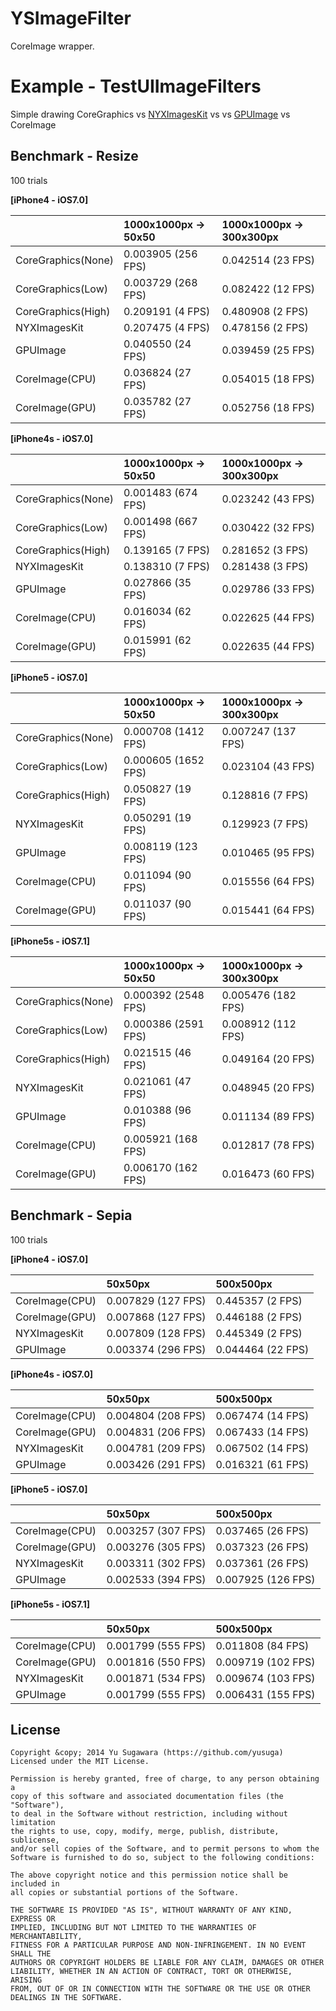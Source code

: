 YSImageFilter
===
CoreImage wrapper.

Example - TestUIImageFilters
===
Simple drawing CoreGraphics vs [NYXImagesKit](https://github.com/Nyx0uf/NYXImagesKit) vs  vs [GPUImage](https://github.com/BradLarson/GPUImage) vs CoreImage

Benchmark - Resize
----------------
100 trials

**[iPhone4 - iOS7.0]**

||1000x1000px -> 50x50|1000x1000px -> 300x300px|
|:---|:---|:---|
|CoreGraphics(None)|0.003905 (256 FPS)|0.042514 (23 FPS)|
|CoreGraphics(Low)|	0.003729 (268 FPS)|0.082422 (12 FPS)|
|CoreGraphics(High)|0.209191 (4 FPS)|0.480908 (2 FPS)|
|NYXImagesKit|0.207475 (4 FPS)|0.478156 (2 FPS)|
|GPUImage|0.040550 (24 FPS)|0.039459 (25 FPS)|
|CoreImage(CPU)|0.036824 (27 FPS)|0.054015 (18 FPS)|
|CoreImage(GPU)|0.035782 (27 FPS)|0.052756 (18 FPS)|

**[iPhone4s - iOS7.0]**

||1000x1000px -> 50x50|1000x1000px -> 300x300px|
|:---|:---|:---|
|CoreGraphics(None)|0.001483 (674 FPS)|0.023242 (43 FPS)|
|CoreGraphics(Low)|0.001498 (667 FPS)|0.030422 (32 FPS)|
|CoreGraphics(High)|0.139165 (7 FPS)|0.281652 (3 FPS)|
|NYXImagesKit|0.138310 (7 FPS)|0.281438 (3 FPS)|
|GPUImage|0.027866 (35 FPS)|0.029786 (33 FPS)|
|CoreImage(CPU)|0.016034 (62 FPS)|0.022625 (44 FPS)|
|CoreImage(GPU)|0.015991 (62 FPS)|0.022635 (44 FPS)|


**[iPhone5 - iOS7.0]**

||1000x1000px -> 50x50|1000x1000px -> 300x300px|
|:---|:---|:---|
|CoreGraphics(None)|0.000708 (1412 FPS)|0.007247 (137 FPS)|
|CoreGraphics(Low)|0.000605 (1652 FPS)|0.023104 (43 FPS)|
|CoreGraphics(High)|0.050827 (19 FPS)|0.128816 (7 FPS)|
|NYXImagesKit|0.050291 (19 FPS)|0.129923 (7 FPS)|
|GPUImage|0.008119 (123 FPS)|0.010465 (95 FPS)|
|CoreImage(CPU)|0.011094 (90 FPS)|0.015556 (64 FPS)|
|CoreImage(GPU)|0.011037 (90 FPS)|0.015441 (64 FPS)|

**[iPhone5s - iOS7.1]**

||1000x1000px -> 50x50|1000x1000px -> 300x300px|
|:---|:---|:---|
|CoreGraphics(None)|0.000392 (2548 FPS)|0.005476 (182 FPS)|
|CoreGraphics(Low)|0.000386 (2591 FPS)|0.008912 (112 FPS)|
|CoreGraphics(High)|0.021515 (46 FPS)|0.049164 (20 FPS)|
|NYXImagesKit|0.021061 (47 FPS)|0.048945 (20 FPS)|
|GPUImage|0.010388 (96 FPS)|0.011134 (89 FPS)|
|CoreImage(CPU)|0.005921 (168 FPS)|0.012817 (78 FPS)|
|CoreImage(GPU)|0.006170 (162 FPS)|0.016473 (60 FPS)|

Benchmark - Sepia
----------------
100 trials

**[iPhone4 - iOS7.0]**

||50x50px|500x500px|
|:---|:---|:---|
|CoreImage(CPU)|0.007829 (127 FPS)|0.445357 (2 FPS)|
|CoreImage(GPU)|0.007868 (127 FPS)|0.446188 (2 FPS)|
|NYXImagesKit|0.007809 (128 FPS)|0.445349 (2 FPS)|
|GPUImage|0.003374 (296 FPS)|0.044464 (22 FPS)|

**[iPhone4s - iOS7.0]**

||50x50px|500x500px|
|:---|:---|:---|
|CoreImage(CPU)|0.004804 (208 FPS)|0.067474 (14 FPS)|
|CoreImage(GPU)|0.004831 (206 FPS)|0.067433 (14 FPS)|
|NYXImagesKit|0.004781 (209 FPS)|0.067502 (14 FPS)|
|GPUImage|0.003426 (291 FPS)|0.016321 (61 FPS)|

**[iPhone5 - iOS7.0]**

||50x50px|500x500px|
|:---|:---|:---|
|CoreImage(CPU)|0.003257 (307 FPS)|0.037465 (26 FPS)|
|CoreImage(GPU)|0.003276 (305 FPS)|0.037323 (26 FPS)|
|NYXImagesKit|0.003311 (302 FPS)|0.037361 (26 FPS)|
|GPUImage|0.002533 (394 FPS)|0.007925 (126 FPS)|

**[iPhone5s - iOS7.1]**

||50x50px|500x500px|
|:---|:---|:---|
|CoreImage(CPU)|0.001799 (555 FPS)|0.011808 (84 FPS)|
|CoreImage(GPU)|0.001816 (550 FPS)|0.009719 (102 FPS)|
|NYXImagesKit|0.001871 (534 FPS)|0.009674 (103 FPS)|
|GPUImage|0.001799 (555 FPS)|0.006431 (155 FPS)|


License
----------
    Copyright &copy; 2014 Yu Sugawara (https://github.com/yusuga)
    Licensed under the MIT License.

    Permission is hereby granted, free of charge, to any person obtaining a 
    copy of this software and associated documentation files (the "Software"),
    to deal in the Software without restriction, including without limitation
    the rights to use, copy, modify, merge, publish, distribute, sublicense,
    and/or sell copies of the Software, and to permit persons to whom the
    Software is furnished to do so, subject to the following conditions:
    
    The above copyright notice and this permission notice shall be included in
    all copies or substantial portions of the Software.

    THE SOFTWARE IS PROVIDED "AS IS", WITHOUT WARRANTY OF ANY KIND, EXPRESS OR 
    IMPLIED, INCLUDING BUT NOT LIMITED TO THE WARRANTIES OF MERCHANTABILITY,
    FITNESS FOR A PARTICULAR PURPOSE AND NON-INFRINGEMENT. IN NO EVENT SHALL THE
    AUTHORS OR COPYRIGHT HOLDERS BE LIABLE FOR ANY CLAIM, DAMAGES OR OTHER
    LIABILITY, WHETHER IN AN ACTION OF CONTRACT, TORT OR OTHERWISE, ARISING
    FROM, OUT OF OR IN CONNECTION WITH THE SOFTWARE OR THE USE OR OTHER
    DEALINGS IN THE SOFTWARE.